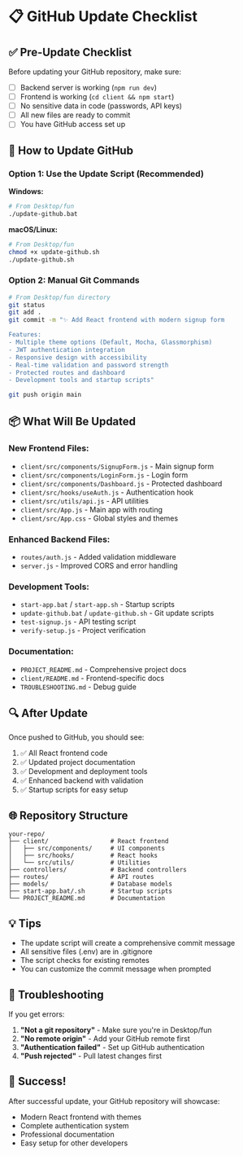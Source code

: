 # 📋 GitHub Update Checklist

## ✅ Pre-Update Checklist

Before updating your GitHub repository, make sure:

- [ ] Backend server is working (`npm run dev`)
- [ ] Frontend is working (`cd client && npm start`)  
- [ ] No sensitive data in code (passwords, API keys)
- [ ] All new files are ready to commit
- [ ] You have GitHub access set up

## 🚀 How to Update GitHub

### **Option 1: Use the Update Script (Recommended)**

**Windows:**
```bash
# From Desktop/fun
./update-github.bat
```

**macOS/Linux:**
```bash
# From Desktop/fun
chmod +x update-github.sh
./update-github.sh
```

### **Option 2: Manual Git Commands**

```bash
# From Desktop/fun directory
git status
git add .
git commit -m "✨ Add React frontend with modern signup form

Features:
- Multiple theme options (Default, Mocha, Glassmorphism)
- JWT authentication integration  
- Responsive design with accessibility
- Real-time validation and password strength
- Protected routes and dashboard
- Development tools and startup scripts"

git push origin main
```

## 📦 What Will Be Updated

### **New Frontend Files:**
- `client/src/components/SignupForm.js` - Main signup form
- `client/src/components/LoginForm.js` - Login form  
- `client/src/components/Dashboard.js` - Protected dashboard
- `client/src/hooks/useAuth.js` - Authentication hook
- `client/src/utils/api.js` - API utilities
- `client/src/App.js` - Main app with routing
- `client/src/App.css` - Global styles and themes

### **Enhanced Backend Files:**
- `routes/auth.js` - Added validation middleware
- `server.js` - Improved CORS and error handling

### **Development Tools:**
- `start-app.bat` / `start-app.sh` - Startup scripts
- `update-github.bat` / `update-github.sh` - Git update scripts
- `test-signup.js` - API testing script
- `verify-setup.js` - Project verification

### **Documentation:**
- `PROJECT_README.md` - Comprehensive project docs
- `client/README.md` - Frontend-specific docs
- `TROUBLESHOOTING.md` - Debug guide

## 🔍 After Update

Once pushed to GitHub, you should see:

1. ✅ All React frontend code
2. ✅ Updated project documentation  
3. ✅ Development and deployment tools
4. ✅ Enhanced backend with validation
5. ✅ Startup scripts for easy setup

## 🌐 Repository Structure

```
your-repo/
├── client/                 # React frontend
│   ├── src/components/     # UI components
│   ├── src/hooks/          # React hooks
│   └── src/utils/          # Utilities
├── controllers/            # Backend controllers
├── routes/                 # API routes
├── models/                 # Database models
├── start-app.bat/.sh       # Startup scripts
└── PROJECT_README.md       # Documentation
```

## 💡 Tips

- The update script will create a comprehensive commit message
- All sensitive files (.env) are in .gitignore
- The script checks for existing remotes
- You can customize the commit message when prompted

## 🚨 Troubleshooting

If you get errors:

1. **"Not a git repository"** - Make sure you're in Desktop/fun
2. **"No remote origin"** - Add your GitHub remote first
3. **"Authentication failed"** - Set up GitHub authentication
4. **"Push rejected"** - Pull latest changes first

## 🎉 Success!

After successful update, your GitHub repository will showcase:
- Modern React frontend with themes
- Complete authentication system  
- Professional documentation
- Easy setup for other developers
